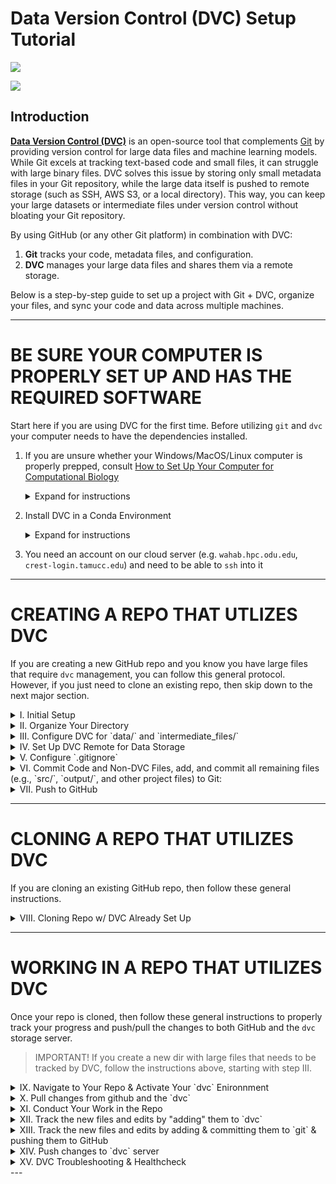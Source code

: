 # Data Version Control (DVC) Setup Tutorial

![](https://dvc.org/img/logos/dvc.svg)

![](https://dvc.org/static/fc45be68b6d7ea2eae90eda3ff00ba1e/5887a/Hero%20Visualization.avif)

## Introduction

[**Data Version Control (DVC)**](https://dvc.org/) is an open-source tool that complements [Git](https://git-scm.com/) by providing version control for large data files and machine learning models. While Git excels at tracking text-based code and small files, it can struggle with large binary files. DVC solves this issue by storing only small metadata files in your Git repository, while the large data itself is pushed to remote storage (such as SSH, AWS S3, or a local directory). This way, you can keep your large datasets or intermediate files under version control without bloating your Git repository.

By using GitHub (or any other Git platform) in combination with DVC:
1. **Git** tracks your code, metadata files, and configuration.
2. **DVC** manages your large data files and shares them via a remote storage.

Below is a step-by-step guide to set up a project with Git + DVC, organize your files, and sync your code and data across multiple machines.

---

# BE SURE YOUR COMPUTER IS PROPERLY SET UP AND HAS THE REQUIRED SOFTWARE

Start here if you are using DVC for the first time. Before utilizing `git` and `dvc` your computer needs to have the dependencies installed.

1. If you are unsure whether your Windows/MacOS/Linux computer is properly prepped, consult [How to Set Up Your Computer for Computational Biology](https://github.com/tamucc-comp-bio/how_to/blob/main/howto_setup_computer.md)

   <details><summary>Expand for instructions</summary>
   <p>  
   You minimally need
   * linux/unix based os
     * mac os is unix based, so you're good
     * windows computers are not unix based, so install wsl ubuntu & windows terminal
   * github account
   * ssh keys
   * miniconda
   
   Just follow the instructions in the [how_to](https://github.com/tamucc-comp-bio/how_to/blob/main/howto_setup_computer.md)
   
   ---
   
   </p>
   </details>

2. Install DVC in a Conda Environment

      <details><summary>Expand for instructions</summary>
      <p>  
      
      The official installation instructions for DVC are not comprehensive, so follow the instruction here. 
      
      1. Create a conda environment called 'dvc'. 
      
        ```bash
        conda create --name dvc
        ```
      2. Activate the enviornment
      
        ```bash
        conda activate dvc
        ```
        
        Your terminal should now look something like this:
      
        ```bash
        (base) cbird@xps13plus:~/Downloads$ conda activate dvc
        (dvc) cbird@xps13plus:~/Downloads$
        ```
      
      3. Install `mamba` which installs much faster than conda
      
        ```bash
        conda install -c conda-forge mamba 
        ```
      
      4. Install `dvc`
      
        ```bash
        mamba install -c conda-forge dvc
        mamba install -c conda-forge dvc-ssh
        ```
       > [!NOTE]
       > If the above protocol didn't work, consult the [installation instructions for DVC](https://dvc.org/doc/install).  Windows computers, use "Install on Linux" in you Ubuntu terminal.
      
      ---
      
      </p>
      </details>

3. You need an account on our cloud server (e.g. `wahab.hpc.odu.edu`, `crest-login.tamucc.edu`) and need to be able to `ssh` into it

---

# CREATING A REPO THAT UTLIZES DVC 

If you are creating a new GitHub repo and you know you have large files that require `dvc` management, you can follow this general protocol.  However, if you just need to clone an existing repo, then skip down to the next major section.

<details><summary>I. Initial Setup</summary>
<p>  

1. **Install Required Tools:** 
Ensure you have installed: 
  - **Git** : [Download Git](https://git-scm.com/)
 
  - **DVC** : [Install DVC](https://dvc.org/)
 
 > [!NOTE]
 > On ODU-Wahab load DVC with `module load dvc` and prior to any DVC command use `crun.dvc <command>`
 
2. **Initialize a Git Repository:** 

      ```bash
      git init
      ```
 
3. **Initialize DVC in the Project:** 

      ```bash
      dvc init
      git add .dvc
      git commit -m "Initialize DVC"
      ```

---

</p>
</details>

<details><summary>II. Organize Your Directory</summary>
<p> 

Structure your directory like this:

  ```plaintext
        project/
        │
        ├── data/                # Raw and processed data (DVC tracked)
        ├── intermediate_files/  # Temporary or intermediate data (DVC tracked)
        ├── src/                 # Code (Git tracked)
        ├── output/              # Final outputs (Git tracked)
        ├── README.md            # Documentation (Git tracked)
        └── .gitignore           # To specify ignored files and folders
   ```

---

</p>
</details>

<details><summary>III. Configure DVC for `data/` and `intermediate_files/`</summary>
<p> 
  
1. **Track `data/` and `intermediate_files/` with DVC:** 

      ```bash
      dvc add data/
      dvc add intermediate_files/
      ```
 
2. **Store metadata in Git:** 
Add the `.dvc` files (but not the actual data) to Git:

      ```bash
      git add data.dvc intermediate_files.dvc .gitignore
      git commit -m "Track data and intermediate files with DVC"
      ```

---

</p>
</details>

<details><summary>IV. Set Up DVC Remote for Data Storage</summary>
<p> 

DVC remotes allow you to store large files externally.
 
1. **Choose a Remote Backend:** 
Supported options include S3, Azure, GCP, SSH, or local directories. For example: 
  - **Passwordless SSH** :

      ```bash
      ssh-keygen -t rsa -b 4096 -C "myemail@email.edu"
      ssh-copy-id username@your-server
      ```

  - **SSH Remote** :

      ```bash
      dvc remote add -d myremote ssh://username@your-server:/path/to/dvc-storage
      ```
 
  - **Local Directory Remote** :

      ```bash
      dvc remote add -d myremote /path/to/external/dvc-storage
      ```
 
2. **Push Data to the Remote:** 
      
      ```bash
      dvc push
      ```

---

</p>
</details>

<details><summary>V. Configure `.gitignore`</summary>
<p> 

Add the following lines to `.gitignore` to exclude DVC-tracked files from Git:

  ```kotlin
  data/
  intermediate_files/
  /.dvc/config.local
  ```

DVC automatically updates `.gitignore` when you `dvc add` files or folders.

---

</p>
</details>

<details><summary>VI. Commit Code and Non-DVC Files, add, and commit all remaining files (e.g., `src/`, `output/`, and other project files) to Git: </summary>
<p>
 

  ```bash
  git add src/ output/ README.md
  git commit -m "Add project code and outputs"
  ```

---

</p>
</details>

<details><summary>VII. Push to GitHub</summary>
<p>

1. **Create a GitHub Repository** : 
  - Go to [GitHub](https://github.com/) .
 
  - Create a new repository (e.g., `project-repo`).
 
2. **Add GitHub Remote:** 

      ```bash
      git remote add origin https://github.com/<username>/<project-repo>.git
      ```
 
3. **Push to GitHub:** 

      ```bash
      git push -u origin master
      ```

</p>
</details>

---

# CLONING A REPO THAT UTILIZES DVC

If you are cloning an existing GitHub repo, then follow these general instructions.

<details><summary>VIII. Cloning Repo w/ DVC Already Set Up</summary>
<p>

If you do not complete steps 1-3 in totality, then you will have to remove the repo from you computer and start from step 1 here.

1. **Clone the GitHub Repository:** 

  Clone the repo, then `cd` into it

  ```bash
  git clone https://github.com/<username>/<project-repo>.git
  cd project-repo
  ```
 
2. **Change User**

  If you are not the user who originally set-up the remote storage, you will need to change the userID which uses SSH to download the files. You need to have proper access to the remote storage location to use:
 
  ```bash
  dvc remote modify myremote user <usernameOnRemoteServer> --local #There is no need to enclose the username in quotation marks nor <>.
  ```

 > [!NOTE]
 > In ODU-Wahab, the `<username>` is the string before `@wahab.hpc.odu.edu`. For example, the `<username>` for `klab@wahab.hpc.odu.edu` is `klab`. 
 

3. **Pull Data with DVC:** 

  This will download the directories with large files from the DVC remote server.

> [!NOTE]
> To pull ODU-Wahab hosted files you must do this to only require a single password entry

  ```bash
  eval "$(ssh-agent -s)"
  ssh-add ~/.ssh/id_rsa
  dvc pull
  ```

  Note that after you run dvc pull, you will be prompted for your remote server (wahab at odu or crest at tamucc) password several times.  Just keep typing it in, it is not rejecting the password you are typing.  The screen will look something like this:

```bash
dvc pull
Agent pid 2339
Identity added: /home/cbird/.ssh/id_rsa (cbird808@gmail.com)
Collecting                                                                                                   |0.00 [00:00,    ?entry/s]
(cbird@wahab.hpc.odu.edu) Password:

Collecting                                                                                                   |2.00 [00:12, 6.12s/entry]
(cbird@wahab.hpc.odu.edu) Password:

Collecting                                                                                                  |1.91k [00:17,  190entry/s]
(cbird@wahab.hpc.odu.edu) Password:

Collecting                                                                                                  |1.91k [00:21, 88.4entry/s]
Fetching
```

---

</p>
</details>

---

# WORKING IN A REPO THAT UTILIZES DVC

Once your repo is cloned, then follow these general instructions to properly track your progress and push/pull the changes to both GitHub and the `dvc` storage server.  

> IMPORTANT!
> If you create a new dir with large files that needs to be tracked by DVC, follow the instructions above, starting with step III.

<details><summary>IX. Navigate to Your Repo & Activate Your `dvc` Enironnment</summary>
<p>

  - To run `git` and `dvc`, you must be inside of your repo and you must activate the `dvc` conda environment that we created previously.  Keeping `dvc` in a conda environment prevents its dependencies from interfering with those of other python packages.

   ```bash
   cd /mnt/c/users/cbird/Documents/my_repo
   conda activate dvc
   ```

> NOTE!
> In the `conda activate dvc` command, it is assumed that you set `dvc` as the name of the environment in which you installed the `dvc` package.

---

</p>
</details>

<details><summary>X. Pull changes from github and the `dvc`</summary>
<p>
   
  - It's important to pull changes from github and the `dvc` storage servers before you start your work because others may have updated the repo
  - `git pull` updates code and .dvc pointer files
  - `dvc pull` gets the actual data files managed by `DVC`

   ```bash
   git pull
   dvc pull # you will be prompted to enter your password (tamucc crest or odu wahab)
   ```

   > NOTE!
   > If you are queried for another user's password, `ctrl-c` to cancel command then run `dvc remote modify myremote user cbird --local`, replacing `cbird` with your username

   > NOTE!
   > If you can't see the characters you are typing after hitting `ctrl-c` then hit `enter` key followed by typing `reset` (you won't see the letters) and hit `enter` key again.  Now you should be able to see the letters you type.

  - Example, don't copy and paste.
   
   ```bash
   (dvc) cbird@xps13plus:/mnt/c/Users/cbird/Downloads/spratelloides_delicatulus_phenotypes$ dvc pull
   Collecting                                                                                                   |0.00 [00:00,    ?entry/s]
   Fetching
   (cbird@wahab.hpc.odu.edu) Password:
   ```

   ```
   Fetching
   Building workspace index                                                                                    |1.91k [00:03,  548entry/s]
   Comparing indexes                                                                                          |1.91k [00:00, 52.0kentry/s]
   Applying changes                                                                                             |0.00 [00:07,     ?file/s]
   M       data_processed/
   M       data_raw/
   M       intermediate_files/
   3 files modified
   ```

---

</p>
</details>

<details><summary>XI. Conduct Your Work in the Repo</summary>
<p>

  - It's important to write your code and perform all work in the repo so that the file paths and changes you make are tracked and will work on any computer. Working in the repo ensures your relative file paths work for everyone on every machine

  - It's perfectly fine to work on your dir through Windows or Mac GUI, *EXCEPT DO NOT MOVE OR RENAME DIRECTORIES OR FILES INSIDE A DVC-TRACKED DIRECTORY IN GUI*.
      - If you want to reorganize a dvc-tracked dir, you need to do it from the command line and use commands like `dvc move` which will properly track the changes. Consult the DVC manual.
   
  - Save new files in directories managed by `dvc`, e.g. `data/` or `intermediate_files/` or ... All `dvc`-tracked dirs have a matching file that ends with `.dvc`.  

      ```bash
      # list the dvc dirs
      # be sure you are in the top level of your repo directory structure
      
      ls *dvc | sed 's/\.dvc//'
      ```

  > IMPORTANT!
  > Large files (> 50 MB) must be stored in directories tracked by `dvc`. Otherwise, GitHub will not accept them and it can be troublesome to fix your repo.

---

</p>
</details>

<details><summary>XII. Track the new files and edits by "adding" them to `dvc`</summary>
<p>
 
  - If you made changes to the dvc-tracked directories, then to track the changes, you do need to explicitly `dvc add` them

      ```bash
      # you could use this simple one liner to automatically add changes made to all dvc dirs
      # be sure you are in the top level of your repo directory structure

      ls *dvc | sed 's/\.dvc//' | parallel -j1 'dvc add {}'
      ```

      > NOTE!
      > If you do not have `parallel`, add it:  `sudo apt install parallel`

      ```bash
      # you could alternatively specify each of the directories managed by dvc  
      dvc add data/ intermediate_files/
      ```

---

</p>
</details>

<details><summary>XIII. Track the new files and edits by adding & committing them to `git` & pushing them to GitHub</summary>
<p>
   
  > IMPORTANT!
  > Before adding changes to `git` you must be sure that your dvc-tracked dirs are specified in the `.gitignore` file 

   ```bash
   # list dvc dirs
   ls *dvc | sed 's/\.dvc//'
   
   # confirm the dvc dirs are listed in the .gitignore
   cat .gitignore
   ```

  - Save edits and new files in directories managed by `git`, e.g. `scripts`, ...

      ```bash
      # if the .gitignore contains all of the dirs tracked by dvc, then add all changes to git
      git add --all
      git commit -m "Update code and data"
      git push
      ```
 
---

</p>
</details>

<details><summary>XIV. Push changes to `dvc` server</summary>
<p>
 
 
  - After pushing the changes to `git`, then push the `dvc`-tracked changes to the `dvc` server

      ```bash
      dvc push
      ```

---

</p>
</details>

<details><summary>XV. DVC Troubleshooting & Healthcheck</summary>
<p>
 
If the instructions above are not followed, you may get into a situation where the repo needs to be repaired.  YOu can show LLM like chatGPT the inputs and outputs from your terminal that led to the errors to try and resolve, but realize that it is possible to overwrite progress so proceed with caution.

Before and after you make changes, it can be useful to run the following commands to assess the situation.
 
  - Repo Health Check

      ```bash
      # 1. Workspace should be clean
      git status          # → “nothing to commit, working tree clean”
      dvc status          # → “Workspace is up to date.”
      
      # 2. Remote cache should be fully populated
      dvc status -c       # (-c = cloud) → “Everything is up to date.”
      # If it isn’t, just run:
      dvc push
      
      # 3. Basic sanity on the DVC setup
      dvc doctor          # shows version, cache dir, remotes; all should be “OK”
      ```

---

</p>
</details>
---
